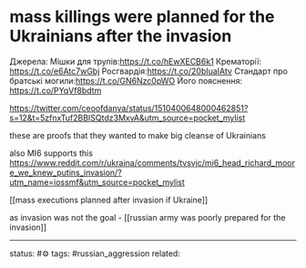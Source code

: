 # mass killings were planned for the Ukrainians after the invasion
Джерела: Мішки для трупів:https://t.co/hEwXECB6k1 Крематорії: https://t.co/e6Atc7wGbj Росгвардія:https://t.co/20bIuaIAtv Стандарт про братські могили:https://t.co/GN6Nzc0pWO Його пояснення: https://t.co/PYqVf8bdtm

https://twitter.com/ceoofdanya/status/1510400648000462851?s=12&t=5zfnxTuf2BBISQtdz3MxvA&utm_source=pocket_mylist

these are proofs that they wanted to make big cleanse of Ukrainians

also MI6 supports this
https://www.reddit.com/r/ukraina/comments/tvsvjc/mi6_head_richard_moore_we_knew_putins_invasion/?utm_name=iossmf&utm_source=pocket_mylist

[[mass executions planned after invasion if Ukraine]]

as invasion was not the goal -  [[russian army was poorly prepared for the invasion]]

---
status: #⚙️ 
tags: #russian_aggression 
related: 